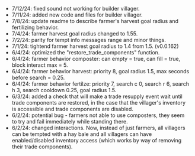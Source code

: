 - 7/12/24: fixed sound not working for builder villager.
- 7/11/24: added new code and files for builder villager.
- 7/8/24: update readme to describe farmer's harvest goal radius and fertilizing behavior.
- 7/4/24: farmer harvest goal radius changed to 1.55.
- 7/2/24: parity for tempt info messages range and minor things.
- 7/1/24: tightend farmer harvest goal radius to 1.4 from 1.5. (v0.0.162)
- 6/4/24: optimized the "restore_trade_components" function.
- 6/4/24: farmer behavior composter: can empty = true, can fill = true, block interact max = 5.
- 6/4/24: farmer behavior harvest: priority 8, goal radius 1.5, max seconds before search = 0.25.
- 6/4/24: farmer behavior fertilze: priority 7, search c 0, search r 6, search h 3, search cooldown 0.25, goal radius 1.5.
- 6/3/24: added a check that will make a trade resupply event wait until trade components are restored, in the case that the villager's inventory is accessible and trade components are disabled.
- 6/2/24: potential bug - farmers not able to use composters, they seem to try and fail immediately while standing there.
- 6/2/24: changed interactions. Now, instead of just farmers, all villagers can be tempted with a hay bale and all villagers can have enabled/disabled inventory access (which works by way of removing their trade components). 